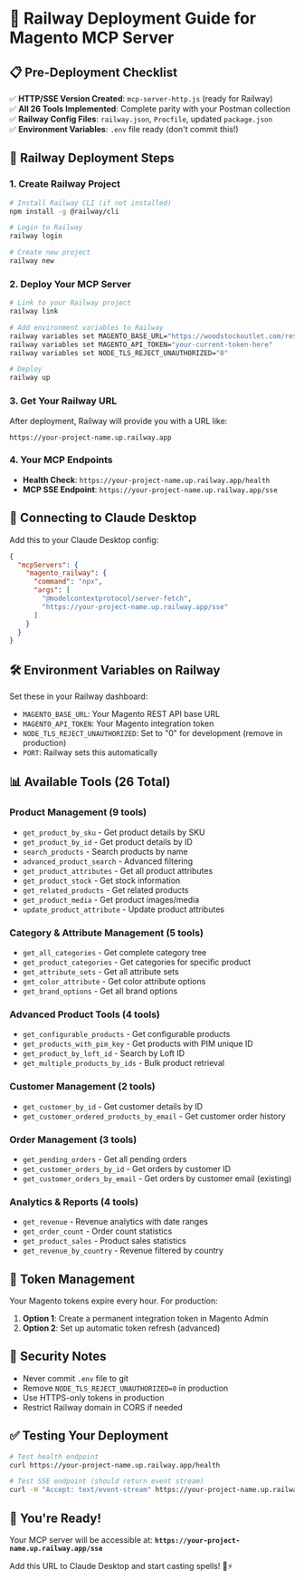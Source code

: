 # 🚀 Railway Deployment Guide for Magento MCP Server

## 📋 Pre-Deployment Checklist

✅ **HTTP/SSE Version Created**: `mcp-server-http.js` (ready for Railway)  
✅ **All 26 Tools Implemented**: Complete parity with your Postman collection  
✅ **Railway Config Files**: `railway.json`, `Procfile`, updated `package.json`  
✅ **Environment Variables**: `.env` file ready (don't commit this!)  

## 🔧 Railway Deployment Steps

### 1. **Create Railway Project**
```bash
# Install Railway CLI (if not installed)
npm install -g @railway/cli

# Login to Railway
railway login

# Create new project
railway new
```

### 2. **Deploy Your MCP Server**
```bash
# Link to your Railway project
railway link

# Add environment variables to Railway
railway variables set MAGENTO_BASE_URL="https://woodstockoutlet.com/rest/V1"
railway variables set MAGENTO_API_TOKEN="your-current-token-here"
railway variables set NODE_TLS_REJECT_UNAUTHORIZED="0"

# Deploy
railway up
```

### 3. **Get Your Railway URL**
After deployment, Railway will provide you with a URL like:
```
https://your-project-name.up.railway.app
```

### 4. **Your MCP Endpoints**
- **Health Check**: `https://your-project-name.up.railway.app/health`
- **MCP SSE Endpoint**: `https://your-project-name.up.railway.app/sse`

## 🔌 Connecting to Claude Desktop

Add this to your Claude Desktop config:
```json
{
  "mcpServers": {
    "magento_railway": {
      "command": "npx",
      "args": [
        "@modelcontextprotocol/server-fetch",
        "https://your-project-name.up.railway.app/sse"
      ]
    }
  }
}
```

## 🛠️ Environment Variables on Railway

Set these in your Railway dashboard:
- `MAGENTO_BASE_URL`: Your Magento REST API base URL
- `MAGENTO_API_TOKEN`: Your Magento integration token
- `NODE_TLS_REJECT_UNAUTHORIZED`: Set to "0" for development (remove in production)
- `PORT`: Railway sets this automatically

## 📊 Available Tools (26 Total)

### Product Management (9 tools)
- `get_product_by_sku` - Get product details by SKU
- `get_product_by_id` - Get product details by ID  
- `search_products` - Search products by name
- `advanced_product_search` - Advanced filtering
- `get_product_attributes` - Get all product attributes
- `get_product_stock` - Get stock information
- `get_related_products` - Get related products
- `get_product_media` - Get product images/media
- `update_product_attribute` - Update product attributes

### Category & Attribute Management (5 tools)
- `get_all_categories` - Get complete category tree
- `get_product_categories` - Get categories for specific product
- `get_attribute_sets` - Get all attribute sets
- `get_color_attribute` - Get color attribute options
- `get_brand_options` - Get all brand options

### Advanced Product Tools (4 tools)
- `get_configurable_products` - Get configurable products
- `get_products_with_pim_key` - Get products with PIM unique ID
- `get_product_by_loft_id` - Search by Loft ID
- `get_multiple_products_by_ids` - Bulk product retrieval

### Customer Management (2 tools)
- `get_customer_by_id` - Get customer details by ID
- `get_customer_ordered_products_by_email` - Get customer order history

### Order Management (3 tools)
- `get_pending_orders` - Get all pending orders
- `get_customer_orders_by_id` - Get orders by customer ID
- `get_customer_orders_by_email` - Get orders by customer email (existing)

### Analytics & Reports (4 tools)
- `get_revenue` - Revenue analytics with date ranges
- `get_order_count` - Order count statistics  
- `get_product_sales` - Product sales statistics
- `get_revenue_by_country` - Revenue filtered by country

## 🔄 Token Management

Your Magento tokens expire every hour. For production:

1. **Option 1**: Create a permanent integration token in Magento Admin
2. **Option 2**: Set up automatic token refresh (advanced)

## 🚨 Security Notes

- Never commit `.env` file to git
- Remove `NODE_TLS_REJECT_UNAUTHORIZED=0` in production
- Use HTTPS-only tokens in production
- Restrict Railway domain in CORS if needed

## ✅ Testing Your Deployment

```bash
# Test health endpoint
curl https://your-project-name.up.railway.app/health

# Test SSE endpoint (should return event stream)
curl -H "Accept: text/event-stream" https://your-project-name.up.railway.app/sse
```

## 🎯 You're Ready!

Your MCP server will be accessible at:
**`https://your-project-name.up.railway.app/sse`**

Add this URL to Claude Desktop and start casting spells! 🔮⚡ 